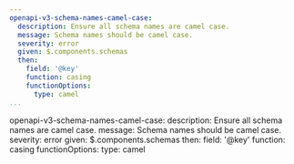 ```yaml
---
openapi-v3-schema-names-camel-case:
  description: Ensure all schema names are camel case.
  message: Schema names should be camel case.
  severity: error
  given: $.components.schemas
  then:
    field: '@key'
    function: casing
    functionOptions:
      type: camel
...
```

openapi-v3-schema-names-camel-case:
  description: Ensure all schema names are camel case.
  message: Schema names should be camel case.
  severity: error
  given: $.components.schemas
  then:
    field: '@key'
    function: casing
    functionOptions:
      type: camel

